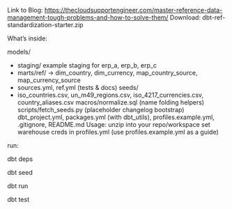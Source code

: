 
Link to Blog: https://thecloudsupportengineer.com/master-reference-data-management-tough-problems-and-how-to-solve-them/
Download: dbt-ref-standardization-starter.zip

What’s inside:


models/
* staging/ example staging for erp_a, erp_b, erp_c
* marts/ref/ → dim_country, dim_currency, map_country_source, map_currency_source
* sources.yml, ref.yml (tests & docs)
seeds/
* iso_countries.csv, un_m49_regions.csv, iso_4217_currencies.csv, country_aliases.csv
macros/normalize.sql (name folding helpers)
scripts/fetch_seeds.py (placeholder changelog bootstrap)
dbt_project.yml, packages.yml (with dbt_utils), profiles.example.yml, .gitignore, README.md
Usage:
unzip into your repo/workspace
set warehouse creds in profiles.yml (use profiles.example.yml as a guide)

run:

dbt deps

dbt seed

dbt run

dbt test 
